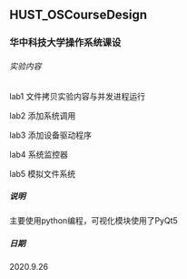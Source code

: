 ## HUST_OSCourseDesign 

### 华中科技大学操作系统课设

###### 实验内容

lab1 文件拷贝实验内容与并发进程运行

lab2 添加系统调用

lab3 添加设备驱动程序

lab4 系统监控器

lab5 模拟文件系统

##### 说明

主要使用python编程，可视化模块使用了PyQt5

##### 日期

2020.9.26

